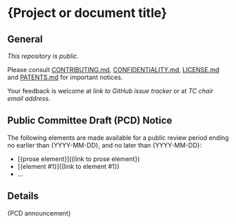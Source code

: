 # {Project or document title}

## General

_This repository is *public*._

Please consult [CONTRIBUTING.md](./CONTRIBUTING.md), [CONFIDENTIALITY.md](./CONFIDENTIALITY.md), [LICENSE.md](./LICENSE.md) and
[PATENTS.md](./PATENTS.md) for important notices.

Your feedback is welcome at _link to GitHub issue tracker_ or at _TC chair email address_.

## Public Committee Draft (PCD) Notice

The following elements are made available for a public review period ending no earlier than {YYYY-MM-DD}, and no later than {YYYY-MM-DD}:

* [{prose element}]({link to prose element})
* [{element #1}]({link to element #1})
* ...

## Details

{PCD announcement}
